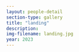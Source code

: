 ```yaml
---
layout: people-detail
section-type: gallery
title: "landing"
description: 
img-filename: landing.jpg
year: 2023
---
```

